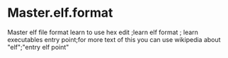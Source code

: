 # Master.elf.format
Master elf file format
learn to use hex edit ;learn elf format ; learn executables entry point;for more text of this you can use wikipedia about "elf";"entry elf point"
